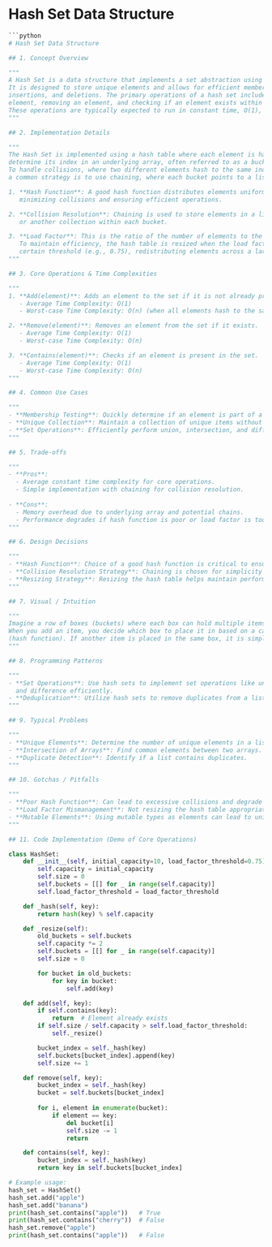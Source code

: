 # Hash Set Data Structure

```python
```python
# Hash Set Data Structure

## 1. Concept Overview

"""
A Hash Set is a data structure that implements a set abstraction using a hash table. 
It is designed to store unique elements and allows for efficient membership testing, 
insertions, and deletions. The primary operations of a hash set include adding an 
element, removing an element, and checking if an element exists within the set. 
These operations are typically expected to run in constant time, O(1), on average.
"""

## 2. Implementation Details

"""
The Hash Set is implemented using a hash table where each element is hashed to 
determine its index in an underlying array, often referred to as a bucket. 
To handle collisions, where two different elements hash to the same index, 
a common strategy is to use chaining, where each bucket points to a list of elements.

1. **Hash Function**: A good hash function distributes elements uniformly across buckets,
   minimizing collisions and ensuring efficient operations.

2. **Collision Resolution**: Chaining is used to store elements in a linked list 
   or another collection within each bucket.

3. **Load Factor**: This is the ratio of the number of elements to the number of buckets. 
   To maintain efficiency, the hash table is resized when the load factor exceeds a 
   certain threshold (e.g., 0.75), redistributing elements across a larger number of buckets.
"""

## 3. Core Operations & Time Complexities

"""
1. **Add(element)**: Adds an element to the set if it is not already present.
   - Average Time Complexity: O(1)
   - Worst-case Time Complexity: O(n) (when all elements hash to the same bucket)

2. **Remove(element)**: Removes an element from the set if it exists.
   - Average Time Complexity: O(1)
   - Worst-case Time Complexity: O(n)

3. **Contains(element)**: Checks if an element is present in the set.
   - Average Time Complexity: O(1)
   - Worst-case Time Complexity: O(n)
"""

## 4. Common Use Cases

"""
- **Membership Testing**: Quickly determine if an element is part of a collection.
- **Unique Collection**: Maintain a collection of unique items without duplicates.
- **Set Operations**: Efficiently perform union, intersection, and difference operations.
"""

## 5. Trade-offs

"""
- **Pros**:
  - Average constant time complexity for core operations.
  - Simple implementation with chaining for collision resolution.
  
- **Cons**:
  - Memory overhead due to underlying array and potential chains.
  - Performance degrades if hash function is poor or load factor is too high.
"""

## 6. Design Decisions

"""
- **Hash Function**: Choice of a good hash function is critical to ensure even distribution.
- **Collision Resolution Strategy**: Chaining is chosen for simplicity and flexibility.
- **Resizing Strategy**: Resizing the hash table helps maintain performance as more elements are added.
"""

## 7. Visual / Intuition

"""
Imagine a row of boxes (buckets) where each box can hold multiple items (chaining). 
When you add an item, you decide which box to place it in based on a calculated position 
(hash function). If another item is placed in the same box, it is simply added to the list of items.
"""

## 8. Programming Patterns

"""
- **Set Operations**: Use hash sets to implement set operations like union, intersection, 
  and difference efficiently.
- **Deduplication**: Utilize hash sets to remove duplicates from a list.
"""

## 9. Typical Problems

"""
- **Unique Elements**: Determine the number of unique elements in a list.
- **Intersection of Arrays**: Find common elements between two arrays.
- **Duplicate Detection**: Identify if a list contains duplicates.
"""

## 10. Gotchas / Pitfalls

"""
- **Poor Hash Function**: Can lead to excessive collisions and degrade performance.
- **Load Factor Mismanagement**: Not resizing the hash table appropriately can lead to inefficiencies.
- **Mutable Elements**: Using mutable types as elements can lead to unintended behavior if they are modified after insertion.
"""

## 11. Code Implementation (Demo of Core Operations)

class HashSet:
    def __init__(self, initial_capacity=10, load_factor_threshold=0.75):
        self.capacity = initial_capacity
        self.size = 0
        self.buckets = [[] for _ in range(self.capacity)]
        self.load_factor_threshold = load_factor_threshold

    def _hash(self, key):
        return hash(key) % self.capacity

    def _resize(self):
        old_buckets = self.buckets
        self.capacity *= 2
        self.buckets = [[] for _ in range(self.capacity)]
        self.size = 0

        for bucket in old_buckets:
            for key in bucket:
                self.add(key)

    def add(self, key):
        if self.contains(key):
            return  # Element already exists
        if self.size / self.capacity > self.load_factor_threshold:
            self._resize()

        bucket_index = self._hash(key)
        self.buckets[bucket_index].append(key)
        self.size += 1

    def remove(self, key):
        bucket_index = self._hash(key)
        bucket = self.buckets[bucket_index]
        
        for i, element in enumerate(bucket):
            if element == key:
                del bucket[i]
                self.size -= 1
                return

    def contains(self, key):
        bucket_index = self._hash(key)
        return key in self.buckets[bucket_index]

# Example usage:
hash_set = HashSet()
hash_set.add("apple")
hash_set.add("banana")
print(hash_set.contains("apple"))   # True
print(hash_set.contains("cherry"))  # False
hash_set.remove("apple")
print(hash_set.contains("apple"))   # False
```
```